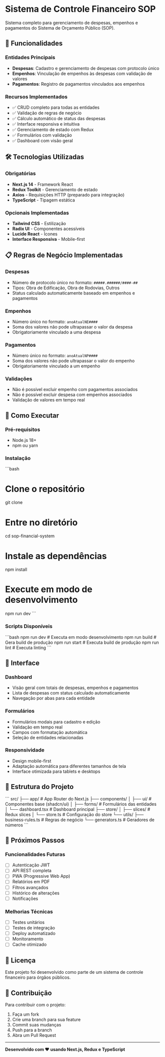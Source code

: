 # Sistema de Controle Financeiro SOP

Sistema completo para gerenciamento de despesas, empenhos e pagamentos do Sistema de Orçamento Público (SOP).

## 🚀 Funcionalidades

### Entidades Principais
- **Despesas**: Cadastro e gerenciamento de despesas com protocolo único
- **Empenhos**: Vinculação de empenhos às despesas com validação de valores
- **Pagamentos**: Registro de pagamentos vinculados aos empenhos

### Recursos Implementados
- ✅ CRUD completo para todas as entidades
- ✅ Validação de regras de negócio
- ✅ Cálculo automático de status das despesas
- ✅ Interface responsiva e intuitiva
- ✅ Gerenciamento de estado com Redux
- ✅ Formulários com validação
- ✅ Dashboard com visão geral

## 🛠️ Tecnologias Utilizadas

### Obrigatórias
- **Next.js 14** - Framework React
- **Redux Toolkit** - Gerenciamento de estado
- **Axios** - Requisições HTTP (preparado para integração)
- **TypeScript** - Tipagem estática

### Opcionais Implementadas
- **Tailwind CSS** - Estilização
- **Radix UI** - Componentes acessíveis
- **Lucide React** - Ícones
- **Interface Responsiva** - Mobile-first

## 📋 Regras de Negócio Implementadas

### Despesas
- Número de protocolo único no formato: `#####.######/####-##`
- Tipos: Obra de Edificação, Obra de Rodovias, Outros
- Status calculado automaticamente baseado em empenhos e pagamentos

### Empenhos
- Número único no formato: `anoAtualNE####`
- Soma dos valores não pode ultrapassar o valor da despesa
- Obrigatoriamente vinculado a uma despesa

### Pagamentos
- Número único no formato: `anoAtualNP####`
- Soma dos valores não pode ultrapassar o valor do empenho
- Obrigatoriamente vinculado a um empenho

### Validações
- Não é possível excluir empenho com pagamentos associados
- Não é possível excluir despesa com empenhos associados
- Validação de valores em tempo real

## 🚀 Como Executar

### Pré-requisitos
- Node.js 18+ 
- npm ou yarn

### Instalação
\`\`\`bash
# Clone o repositório
git clone <url-do-repositorio>

# Entre no diretório
cd sop-financial-system

# Instale as dependências
npm install

# Execute em modo de desenvolvimento
npm run dev
\`\`\`

### Scripts Disponíveis
\`\`\`bash
npm run dev      # Executa em modo desenvolvimento
npm run build    # Gera build de produção
npm run start    # Executa build de produção
npm run lint     # Executa linting
\`\`\`

## 📱 Interface

### Dashboard
- Visão geral com totais de despesas, empenhos e pagamentos
- Lista de despesas com status calculado automaticamente
- Navegação por abas para cada entidade

### Formulários
- Formulários modais para cadastro e edição
- Validação em tempo real
- Campos com formatação automática
- Seleção de entidades relacionadas

### Responsividade
- Design mobile-first
- Adaptação automática para diferentes tamanhos de tela
- Interface otimizada para tablets e desktops

## 🔧 Estrutura do Projeto

\`\`\`
src/
├── app/                    # App Router do Next.js
├── components/
│   ├── ui/                # Componentes base (shadcn/ui)
│   ├── forms/             # Formulários das entidades
│   └── dashboard.tsx      # Dashboard principal
├── store/
│   ├── slices/           # Redux slices
│   └── store.ts          # Configuração do store
└── utils/
    ├── business-rules.ts  # Regras de negócio
    └── generators.ts      # Geradores de números
\`\`\`

## 🎯 Próximos Passos

### Funcionalidades Futuras
- [ ] Autenticação JWT
- [ ] API REST completa
- [ ] PWA (Progressive Web App)
- [ ] Relatórios em PDF
- [ ] Filtros avançados
- [ ] Histórico de alterações
- [ ] Notificações

### Melhorias Técnicas
- [ ] Testes unitários
- [ ] Testes de integração
- [ ] Deploy automatizado
- [ ] Monitoramento
- [ ] Cache otimizado

## 📄 Licença

Este projeto foi desenvolvido como parte de um sistema de controle financeiro para órgãos públicos.

## 🤝 Contribuição

Para contribuir com o projeto:
1. Faça um fork
2. Crie uma branch para sua feature
3. Commit suas mudanças
4. Push para a branch
5. Abra um Pull Request

---

**Desenvolvido com ❤️ usando Next.js, Redux e TypeScript**

